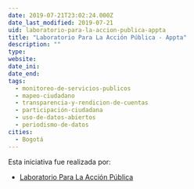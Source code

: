 ```yaml
---
date: 2019-07-21T23:02:24.000Z
date_last_modified: 2019-07-21
uid: laboratorio-para-la-accion-publica-appta
title: "Laboratorio Para La Acción Pública - Appta"
description: ""
type: 
website: 
date_ini: 
date_end: 
tags:
  - monitoreo-de-servicios-publicos
  - mapeo-ciudadano
  - transparencia-y-rendicion-de-cuentas
  - participación-ciudadana
  - uso-de-datos-abiertos
  - periodismo-de-datos
cities: 
  - Bogotá
---
```


Esta iniciativa fue realizada por:

- [Laboratorio Para La Acción Pública](/organizaciones/laboratorio-para-la-accion-publica)
